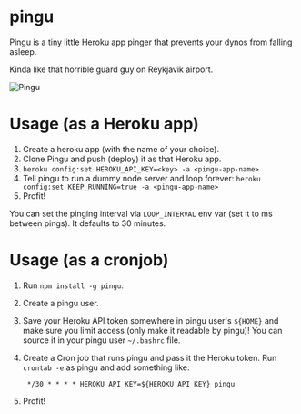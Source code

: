 pingu
=====

Pingu is a tiny little Heroku app pinger that prevents your dynos from falling asleep.

Kinda like that horrible guard guy on Reykjavik airport.

![Pingu](http://uploadingit.com/file/n6gcmemr2nfjimpf/pingu_heroku.png)

# Usage (as a Heroku app)

1. Create a heroku app (with the name of your choice).
2. Clone Pingu and push (deploy) it as that Heroku app.
3. `heroku config:set HEROKU_API_KEY=<key> -a <pingu-app-name>`
4. Tell pingu to run a dummy node server and loop forever: `heroku config:set KEEP_RUNNING=true -a <pingu-app-name>`
5. Profit!

You can set the pinging interval via `LOOP_INTERVAL` env var (set it to ms between pings). It defaults to 30 minutes.


# Usage (as a cronjob)

1. Run `npm install -g pingu`.
2. Create a pingu user.
2. Save your Heroku API token somewhere in pingu user's `${HOME}` and make sure you
   limit access (only make it readable by pingu)! You can source it in your pingu user `~/.bashrc` file.
3. Create a Cron job that runs pingu and pass it the Heroku token. Run `crontab -e` as pingu and add something like:

        */30 * * * * HEROKU_API_KEY=${HEROKU_API_KEY} pingu

4. Profit!
